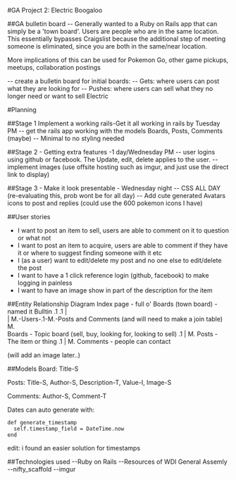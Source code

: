 #GA Project 2: Electric Boogaloo

##GA bulletin board
-- Generally wanted to a Ruby on Rails app that can simply be a 'town board'. Users are people who are in the same location. This essentially bypasses Craigslist because the additional step of meeting someone is eliminated, since you are both in the same/near location.

More implications of this can be used for Pokemon Go, other game pickups, meetups, collaboration postings

-- create a bulletin board for initial boards:
  -- Gets: where users can post what they are looking for
  -- Pushes: where users can sell what they no longer need or want to sell Electric

#Planning

##Stage 1 Implement a working rails-Get it all working in rails by Tuesday PM
-- get the rails app working with the models Boards, Posts, Comments (maybe)
-- Minimal to no styling needed

##Stage 2 - Getting extra features -1 day/Wednesday PM
-- user logins using github or facebook. The Update, edit, delete applies to the user.
-- implement images (use offsite hosting such as imgur, and just use the direct link to display)

##Stage 3 - Make it look presentable - Wednesday night
-- CSS ALL DAY (re-evaluating this, prob wont be for all day)
-- Add cute generated Avatars icons to post and replies (could use the 600 pokemon icons I have)

##User stories
- I want to post an item to sell, users are able to comment on it to question or what not
- I want to post an item to acquire, users are able to comment if they have it or where to suggest finding someone with it etc
- I (as a user) want to edit/delete my post and no one else to edit/delete the post
- I want to have a 1 click reference login (github, facebook) to make logging in painless
- I want to have an image show in part of the description for the item

##Entity Relationship Diagram
Index page - full o' Boards (town board) -named it Bulltin
.1   .1
|     \
|     M.-Users-.1-M.-Posts and Comments (and will need to make a join table)
M.     
Boards - Topic board (sell, buy, looking for, looking to sell)
.1
|
M.
Posts - The item or thing
.1
|
M.
Comments - people can contact

(will add an image later..)

##Models
Board: Title-S

Posts: Title-S, Author-S, Description-T, Value-I, Image-S

Comments: Author-S, Comment-T

 Dates can auto generate with:

 ```
 def generate_timestamp
   self.timestamp_field = DateTime.now
 end
 ```

 edit: i found an easier solution for timestamps

##Technologies used
--Ruby on Rails
--Resources of WDI General Assemly
--nifty_scaffold
--imgur
